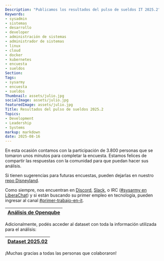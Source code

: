 ```yaml
---
Description: "Publicamos los resultados del pulso de sueldos IT 2025.2"
Keywords:
- sysadmin 
- sistemas
- desarrollo
- developer
- administración de sistemas
- administrador de sistemas
- linux
- cloud
- docker
- kubernetes
- encuesta
- sueldos
Section: 
Tags:
- sysarmy
- encuesta
- sueldos
Thumbnail: assets/julio.jpg
socialImage: assets/julio.jpg
featuredImage: assets/julio.jpg
Title: Resultados del pulso de sueldos 2025.2
Topics:
- Development
- Leadership
- Systems
markup: markdown
date: 2025-08-16
---
```


En esta ocasión contamos con la participación de 3.800 personas que se tomaron unos minutos para completar la encuesta. Estamos felices de compartir las respuestas con la comunidad para que puedan hacer sus análisis.

Si tienen sugerencias para futuras encuestas, pueden dejarlas en nuestro [repo Disneyland](https://github.com/sysarmy/disneyland/issues).

Como siempre, nos encuentran en [Discord](https://sysar.my/discord), [Slack](https://sysar.my/slack), o IRC ([#sysarmy en LiberaChat](https://web.libera.chat/?channel=#sysarmy)) y si están buscando su primer empleo en tecnología, pueden ingresar al canal [#primer-trabajo-en-it](https://discord.com/channels/128531369788833793/766105730801467422).

| [Análisis de Openqube](https://openqube.io/sueldos) |
| :-------------------------------------------------: |

Adicionalmente, podés acceder al dataset con toda la información utilizada para el análisis:

| [Dataset 2025.02](https://sysar.my/sueldos20252arg) |
| :-------------------------------------------------: |

¡Muchas gracias a todas las personas que colaboraron!
